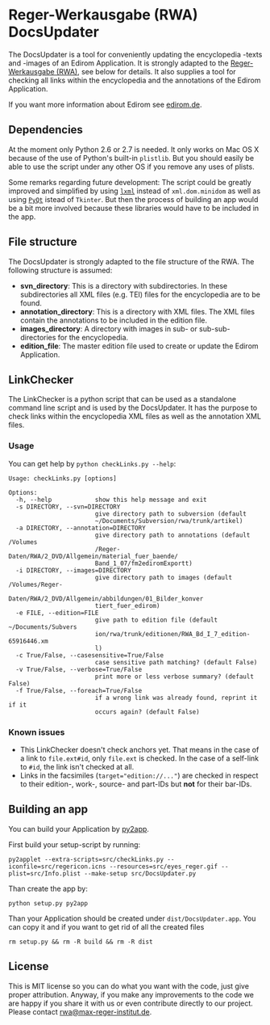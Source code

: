 # Reger-Werkausgabe (RWA) DocsUpdater

The DocsUpdater is a tool for conveniently updating the encyclopedia -texts and -images of an Edirom Application. It is strongly adapted to the [Reger-Werkausgabe (RWA)](http://www.max-reger-institut.de), see below for details. It also supplies a tool for checking all links within the encyclopedia and the annotations of the Edirom Application.

If you want more information about Edirom see [edirom.de](http://www.edirom.de).

## Dependencies

At the moment only Python 2.6 or 2.7 is needed. It only works on Mac OS X because of the use of Python's built-in `plistlib`. But you should easily be able to use the script under any other OS if you remove any uses of plists.

Some remarks regarding future development: The script could be greatly improved and simplified by using [`lxml`](http://lxml.de) instead of `xml.dom.minidom` as well as using [`PyQt`](http://www.riverbankcomputing.co.uk/software/pyqt/) istead of `Tkinter`. But then the process of building an app would be a bit more involved because these libraries would have to be included in the app.

## File structure

The DocsUpdater is strongly adapted to the file structure of the RWA. The following structure is assumed:

* **svn_directory**: This is a directory with subdirectories. In these subdirectories all XML files (e.g. TEI) files for the encyclopedia are to be found.
* **annotation_directory**: This is a directory with XML files. The XML files contain the annotations to be included in the edition file.
* **images_directory**: A directory with images in sub- or sub-sub-directories for the encyclopedia.
* **edition_file**: The master edition file used to create or update the Edirom Application.

## LinkChecker

The LinkChecker is a python script that can be used as a standalone command line script and is used by the DocsUpdater. It has the purpose to check links within the encyclopedia XML files as well as the annotation XML files.

### Usage

You can get help by `python checkLinks.py --help`:

    Usage: checkLinks.py [options]
    
    Options:
      -h, --help            show this help message and exit
      -s DIRECTORY, --svn=DIRECTORY
                            give directory path to subversion (default
                            ~/Documents/Subversion/rwa/trunk/artikel)
      -a DIRECTORY, --annotation=DIRECTORY
                            give directory path to annotations (default /Volumes
                            /Reger-Daten/RWA/2_DVD/Allgemein/material_fuer_baende/
                            Band_1_07/fm2ediromExportt)
      -i DIRECTORY, --images=DIRECTORY
                            give directory path to images (default /Volumes/Reger-
                            Daten/RWA/2_DVD/Allgemein/abbildungen/01_Bilder_konver
                            tiert_fuer_edirom)
      -e FILE, --edition=FILE
                            give path to edition file (default ~/Documents/Subvers
                            ion/rwa/trunk/editionen/RWA_Bd_I_7_edition-65916446.xm
                            l)
      -c True/False, --casesensitive=True/False
                            case sensitive path matching? (default False)
      -v True/False, --verbose=True/False
                            print more or less verbose summary? (default False)
      -f True/False, --foreach=True/False
                            if a wrong link was already found, reprint it if it
                            occurs again? (default False)

### Known issues

* This LinkChecker doesn't check anchors yet. That means in the case of a link to `file.ext#id`, only `file.ext` is checked. In the case of a self-link to `#id`, the link isn't checked at all.
* Links in the facsimiles (`target="edition://..."`) are checked in respect to their edition-, work-, source- and part-IDs but **not** for their bar-IDs.

## Building an app

You can build your Application by [py2app](https://pythonhosted.org/py2app/).

First build your setup-script by running:

    py2applet --extra-scripts=src/checkLinks.py --iconfile=src/regericon.icns --resources=src/eyes_reger.gif --plist=src/Info.plist --make-setup src/DocsUpdater.py

Than create the app by:

    python setup.py py2app

Than your Application should be created under `dist/DocsUpdater.app`. You can copy it and if you want to get rid of all the created files

    rm setup.py && rm -R build && rm -R dist

## License

This is MIT license so you can do what you want with the code, just give proper attribution. Anyway, if you make any improvements to the code we are happy if you share it with us or even contribute directly to our project. Please contact rwa@max-reger-institut.de.